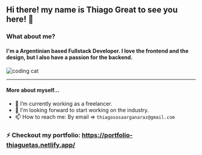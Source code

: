 ## Hi there! my name is Thiago Great to see you here! 👋

### What about me?
#### I'm a Argentinian based Fullstack Developer. I love the frontend and the design, but I also have a passion for the backend.
![coding cat](https://media.tenor.com/bQCHJwgCNuMAAAAM/kitten-cat.gif)
****
#### More about myself...

- 🔭 I’m currently working as a freelancer.
- 🧠 I'm looking forward to start working on the industry.
- 📫 How to reach me: 
   By email => `thiagososaarganaraz@gmail.com`
### ⚡ Checkout my portfolio: https://portfolio-thiaguetas.netlify.app/
